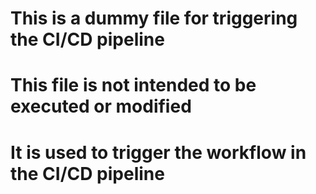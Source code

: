 # This is a dummy file for triggering the CI/CD pipeline
# This file is not intended to be executed or modified
# It is used to trigger the workflow in the CI/CD pipeline
